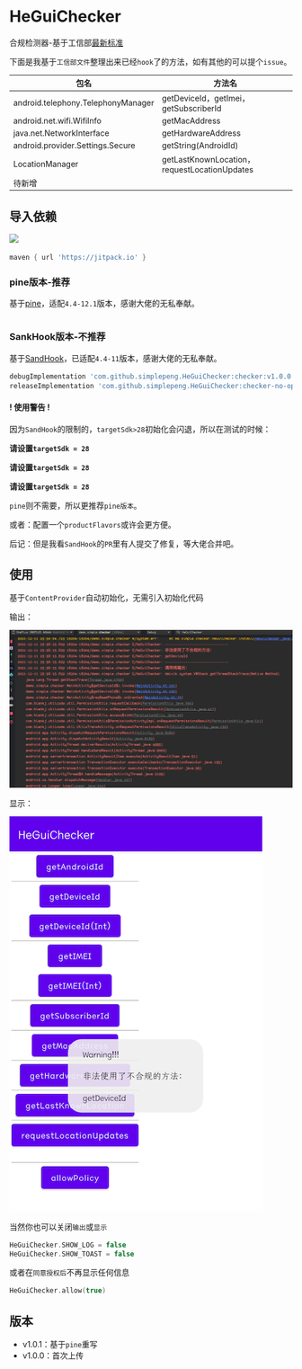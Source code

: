 # HeGuiChecker

合规检测器-基于工信部[最新标准](http://www.gov.cn/zhengce/zhengceku/2020-08/02/content_5531975.htm)

下面是我基于`工信部文件`整理出来已经`hook`了的方法，如有其他的可以提个`issue`。

| 包名                               | 方法名                                       |
| ---------------------------------- | -------------------------------------------- |
| android.telephony.TelephonyManager | getDeviceId，getImei，getSubscriberId        |
| android.net.wifi.WifiInfo          | getMacAddress                                |
| java.net.NetworkInterface          | getHardwareAddress                           |
| android.provider.Settings.Secure   | getString(AndroidId)                         |
| LocationManager                    | getLastKnownLocation，requestLocationUpdates |
| 待新增                             |                                              |

## 导入依赖

[![](https://jitpack.io/v/simplepeng/HeGuiChecker.svg)](https://jitpack.io/#simplepeng/HeGuiChecker)

```groovy
maven { url 'https://jitpack.io' }
```

### pine版本-推荐

基于[pine](https://github.com/canyie/pine)，适配`4.4-12.1`版本，感谢大佬的无私奉献。

```groovy

```

### SankHook版本-不推荐

基于[SandHook](https://github.com/asLody/SandHook)，已适配`4.4-11`版本，感谢大佬的无私奉献。

```groovy
debugImplementation 'com.github.simplepeng.HeGuiChecker:checker:v1.0.0'
releaseImplementation 'com.github.simplepeng.HeGuiChecker:checker-no-op:v1.0.0'
```

#### ! 使用警告 !

因为`SandHook`的限制的，`targetSdk>28`初始化会闪退，所以在测试的时候：

**请设置`targetSdk = 28`**

**请设置`targetSdk = 28`**

**请设置`targetSdk = 28`**

`pine`则不需要，所以更推荐`pine版本`。

或者：配置一个`productFlavors`或许会更方便。

后记：但是我看`SandHook`的`PR`里有人提交了修复，等大佬合并吧。

## 使用

基于`ContentProvider`自动初始化，无需引入初始化代码

输出：

![](imgs/img_log.png)

显示：

![](imgs/img_toast.png)

当然你也可以关闭`输出`或`显示`

```kotlin
HeGuiChecker.SHOW_LOG = false
HeGuiChecker.SHOW_TOAST = false
```

或者在`同意授权后`不再显示任何信息

```kotlin
HeGuiChecker.allow(true)
```

## 版本

* v1.0.1：基于`pine`重写
* v1.0.0：首次上传
